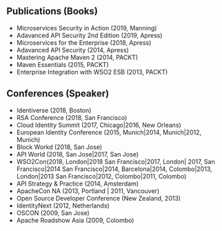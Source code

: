 ## Publications (Books)

* Microservices Security in Action (2019, Manning)
* Adavanced API Security 2nd Edition (2019, Apress)
* Microservices for the Enterprise (2018, Apress)
* Adavanced API Security (2014, Apress)
* Mastering Apache Maven 2 (2014, PACKT)
* Maven Essentials (2015, PACKT)
* Enterprise Integration with WSO2 ESB (2013, PACKT)

## Conferences (Speaker)

* Identiverse (2018, Boston)
* RSA Conference (2018, San Francisco)
* Cloud Identity Summit (2017, Chicago|2016, New Orleans)
* European Identity Conference (2015, Munich|2014, Munich|2012, Munich)
* Block Workd (2018, San Jose)
* API World (2018, San Jose|2017, San Jose)
* WSO2Con(2018, London|2018 San Francisco|2017, London| 2017, San Francisco|2014 San Francisco|2014, Barcelona|2014, Colombo|2013, London|2013 San Francisco|2012, Colombo|2011, Colombo)
* API Strategy & Practice (2014, Amsterdam)
* ApacheCon NA (2013, Portland | 2011, Vancouver)
* Open Source Developer Conference (New Zealand, 2013)
* IdentityNext (2012, Netherlands)
* OSCON (2009, San Jose)
* Apache Roadshow Asia (2009, Colombo)
